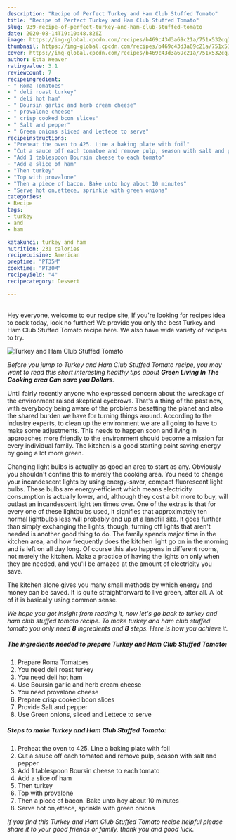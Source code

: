 ```yaml
---
description: "Recipe of Perfect Turkey and Ham Club Stuffed Tomato"
title: "Recipe of Perfect Turkey and Ham Club Stuffed Tomato"
slug: 939-recipe-of-perfect-turkey-and-ham-club-stuffed-tomato
date: 2020-08-14T19:10:48.826Z
image: https://img-global.cpcdn.com/recipes/b469c43d3a69c21a/751x532cq70/turkey-and-ham-club-stuffed-tomato-recipe-main-photo.jpg
thumbnail: https://img-global.cpcdn.com/recipes/b469c43d3a69c21a/751x532cq70/turkey-and-ham-club-stuffed-tomato-recipe-main-photo.jpg
cover: https://img-global.cpcdn.com/recipes/b469c43d3a69c21a/751x532cq70/turkey-and-ham-club-stuffed-tomato-recipe-main-photo.jpg
author: Etta Weaver
ratingvalue: 3.1
reviewcount: 7
recipeingredient:
- " Roma Tomatoes"
- " deli roast turkey"
- " deli hot ham"
- " Boursin garlic and herb cream cheese"
- " provalone cheese"
- " crisp cooked bcon slices"
- " Salt and pepper"
- " Green onions sliced and Lettece to serve"
recipeinstructions:
- "Preheat the oven to 425. Line a baking plate with foil"
- "Cut a sauce off each tomatoe and remove pulp, season with salt and pepper"
- "Add 1 tablespoon Boursin cheese to each tomato"
- "Add a slice of ham"
- "Then turkey"
- "Top with provalone"
- "Then a piece of bacon. Bake unto hoy about 10 minutes"
- "Serve hot on,ettece, sprinkle with green onions"
categories:
- Recipe
tags:
- turkey
- and
- ham

katakunci: turkey and ham 
nutrition: 231 calories
recipecuisine: American
preptime: "PT35M"
cooktime: "PT30M"
recipeyield: "4"
recipecategory: Dessert

---
```

<br>
Hey everyone, welcome to our recipe site, If you're looking for recipes idea to cook today, look no further! We provide you only the best Turkey and Ham Club Stuffed Tomato recipe here. We also have wide variety of recipes to try.
<br>


![Turkey and Ham Club Stuffed Tomato](https://img-global.cpcdn.com/recipes/b469c43d3a69c21a/751x532cq70/turkey-and-ham-club-stuffed-tomato-recipe-main-photo.jpg)

<i>Before you jump to Turkey and Ham Club Stuffed Tomato recipe, you may want to read this short interesting healthy tips about 
<strong>Green Living In The Cooking area Can save you Dollars</strong>.</i>
</br>

Until fairly recently anyone who expressed concern about the wreckage of the environment raised skeptical eyebrows. That's a thing of the past now, with everybody being aware of the problems besetting the planet and also the shared burden we have for turning things around. According to the industry experts, to clean up the environment we are all going to have to make some adjustments. This needs to happen soon and living in approaches more friendly to the environment should become a mission for every individual family. The kitchen is a good starting point saving energy by going a lot more green.

Changing light bulbs is actually as good an area to start as any. Obviously you shouldn't confine this to merely the cooking area. You need to change your incandescent lights by using energy-saver, compact fluorescent light bulbs. These bulbs are energy-efficient which means electricity consumption is actually lower, and, although they cost a bit more to buy, will outlast an incandescent light ten times over. One of the extras is that for every one of these lightbulbs used, it signifies that approximately ten normal lightbulbs less will probably end up at a landfill site. It goes further than simply exchanging the lights, though; turning off lights that aren't needed is another good thing to do. The family spends major time in the kitchen area, and how frequently does the kitchen light go on in the morning and is left on all day long. Of course this also happens in different rooms, not merely the kitchen. Make a practice of having the lights on only when they are needed, and you'll be amazed at the amount of electricity you save.

The kitchen alone gives you many small methods by which energy and money can be saved. It is quite straightforward to live green, after all. A lot of it is basically using common sense.


<i>We hope you got insight from reading it, now let's go back to turkey and ham club stuffed tomato recipe. To make turkey and ham club stuffed tomato you only need <strong>8</strong> ingredients and <strong>8</strong> steps. Here is how you achieve it.
</i>

##### The ingredients needed to prepare Turkey and Ham Club Stuffed Tomato:

1. Prepare  Roma Tomatoes
1. You need  deli roast turkey
1. You need  deli hot ham
1. Use  Boursin garlic and herb cream cheese
1. You need  provalone cheese
1. Prepare  crisp cooked bcon slices
1. Provide  Salt and pepper
1. Use  Green onions, sliced and Lettece to serve


##### Steps to make Turkey and Ham Club Stuffed Tomato:

1. Preheat the oven to 425. Line a baking plate with foil
1. Cut a sauce off each tomatoe and remove pulp, season with salt and pepper
1. Add 1 tablespoon Boursin cheese to each tomato
1. Add a slice of ham
1. Then turkey
1. Top with provalone
1. Then a piece of bacon. Bake unto hoy about 10 minutes
1. Serve hot on,ettece, sprinkle with green onions


<i>If you find this Turkey and Ham Club Stuffed Tomato recipe helpful please share it to your good friends or family, thank you and good luck.</i>
